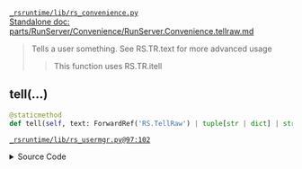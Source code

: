 [`_rsruntime/lib/rs_convenience.py`](/_rsruntime/lib/rs_convenience.py "Source")  
[Standalone doc: parts/RunServer/Convenience/RunServer.Convenience.tellraw.md](RunServer.Convenience.tellraw)  
> Tells a user something. See RS.TR.text for more advanced usage
>> This function uses RS.TR.itell

## tell(...)
```python
@staticmethod
def tell(self, text: ForwardRef('RS.TellRaw') | tuple[str | dict] | str)
```

[`_rsruntime/lib/rs_usermgr.py@97:102`](/_rsruntime/lib/rs_usermgr.py#L97)

<details>
<summary>Source Code</summary>

```python
def tell(self, text: typing.ForwardRef('RS.TellRaw') | tuple[str | dict] | str):
    if not (hasattr(self, 'name') or self.is_console):
        raise TypeError(f'User {self} has no name; cannot tell')
    if isinstance(text, RS.TellRaw): text = text.render()
    if self.is_console: print(f'CONSOLE.tell: {text if isinstance(text, str) else json.dumps(text, indent=4)}')
    else: RS.SM.command(f'tellraw {self.name} {json.dumps(text)}')
```
</details>

> <no doc>